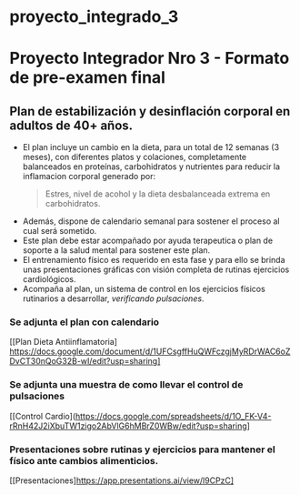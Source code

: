 # proyecto_integrado_3

# Proyecto Integrador Nro 3 - Formato de pre-examen final

## Plan de estabilización y desinflación corporal en adultos de 40+ años.

* El plan incluye un cambio en la dieta, para un total de 12 semanas (3 meses), con diferentes platos y colaciones, completamente balanceados en proteínas, carbohidratos y nutrientes para reducir la inflamacion corporal generado por:
  > Estres, nivel de acohol y la dieta desbalanceada extrema en carbohidratos.
* Además, dispone de calendario semanal para sostener el proceso al cual será sometido.
* Este plan debe estar acompañado por ayuda terapeutica o plan de soporte a la salud mental para sostener este plan.
* El entrenamiento físico es requerido en esta fase y para ello se brinda unas presentaciones gráficas con visión completa de rutinas ejercicios cardiológicos.
* Acompaña al plan, un sistema de control en los ejercicios físicos rutinarios a desarrollar, _verificando pulsaciones_.

### Se adjunta el plan  con calendario
[[Plan Dieta Antiinflamatoria] https://docs.google.com/document/d/1UFCsgffHuQWFczgjMyRDrWAC6oZDvCT30nQoG32B-wI/edit?usp=sharing]

### Se adjunta una muestra de como llevar el control de pulsaciones
[[Control Cardio](https://docs.google.com/spreadsheets/d/1O_FK-V4-rRnH42J2iXbuTW1zigo2AbVlG6hMBrZ0WBw/edit?usp=sharing]

### Presentaciones sobre rutinas y ejercicios para mantener el físico ante cambios alimenticios.
[[Presentaciones]https://app.presentations.ai/view/l9CPzC]
